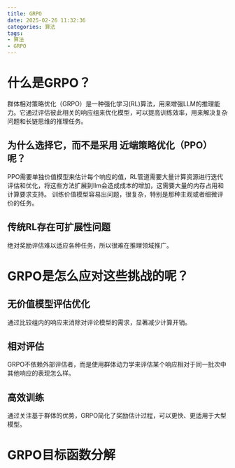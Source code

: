 ```yaml
---
title: GRPO
date: 2025-02-26 11:32:36
categories: 算法
tags:
- 算法
- GRPO
---
```

# 什么是GRPO？
群体相对策略优化（GRPO）是一种强化学习(RL)算法，用来增强LLM的推理能力。它通过评估彼此相关的响应组来优化模型，可以提高训练效率，用来解决复杂问题和长链思维的推理任务。

## 为什么选择它，而不是采用 近端策略优化（PPO）呢？
PPO需要单独价值模型来估计每个响应的值，RL管道需要大量计算资源进行迭代评估和优化，将这些方法扩展到llm会造成成本的增加，这需要大量的内存占用和计算要求支持。
训练价值模型容易出问题，很复杂，特别是那种主观或者细微评价的任务。

## 传统RL存在可扩展性问题
绝对奖励评估难以适应各种任务，所以很难在推理领域推广。


# GRPO是怎么应对这些挑战的呢？
## 无价值模型评估优化 
通过比较组内的响应来消除对评论模型的需求，显著减少计算开销。
## 相对评估
GRPO不依赖外部评估者，而是使用群体动力学来评估某个响应相对于同一批次中其他响应的表现怎么样。
## 高效训练
通过关注基于群体的优势，GRPO简化了奖励估计过程，可以更快、更适用于大型模型。


#  GRPO目标函数分解
